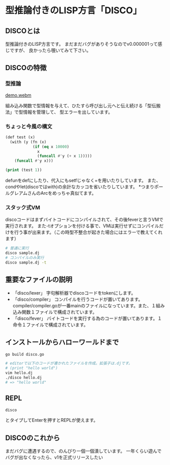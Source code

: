 # 型推論付きのLISP方言「DISCO」

## DISCOとは
型推論付きのLISP方言です。
まだまだバグがありそうなのでv0.000001って感じですが、
良かったら覗いてみて下さい。

## DISCOの特徴
### 型推論
[demo.webm](https://github.com/user-attachments/assets/3e4938c1-a68e-4567-9990-0f27be691053)


組み込み関数で型情報を与えて、ひたすら呼び出し元へと伝え続ける「型伝搬法」で型情報を管理して、
型エラーを出しています。

### ちょっと今風の構文
``` lisp
(def test (x)
  (with (y (fn (x)
            (if (eq x 10000)
              x
              (funcall #'y (+ x 1)))))
    (funcall #'y x)))

(print (test 1))
```
defunをdefにしたり、代入にもsetfじゃなく=を用いたりしています。
また、condやlet(discoではwith)の余計なカッコを省いたりしています。
*つまりポールグレアムさんのArcをめっちゃ真似てます。

### スタック式VM
discoコードはまずバイトコードにコンパイルされて、その後feverと言うVMで実行されます。
また-tオプションを付ける事で、VMは実行せずにコンパイルだけを行う事が出来ます。（この時型不整合が起きた場合にはエラーで教えてくれます）
``` bash
# 普通に実行
disco sample.dj
# コンパイルのみ実行
disco sample.dj -t
```

## 重要なファイルの説明
- 「disco/lexer」 字句解析器でdiscoコードをtokenにします。
- 「disco/compiler」 コンパイルを行うコードが置いてあります。　compiler/compiler.goが一番mainのファイルになっています。また、１組み込み関数１ファイルで構成されています。
- 「disco/fever」 バイトコードを実行する為のコードが置いてあります。１命令１ファイルで構成されています。

## インストールからハローワールドまで
``` bash
go build disco.go

# editorで以下のコードが書かれたファイルを作成。拡張子は.djです。
# (print "hello world")
vim hello.dj
./disco hello.dj
# => "hello world"
```

## REPL
``` bash
disco
```
とタイプしてEnterを押すとREPLが使えます。

## DISCOのこれから
まだバグに遭遇するので、のんびり一個一個潰しています。
一年くらい遊んでバグが出なくなったら、v1を正式リリースしたい


